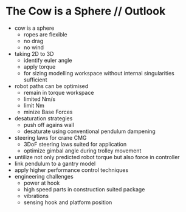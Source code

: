 
# The Cow is a Sphere // Outlook

- cow is a sphere
  - ropes are flexible
  - no drag
  - no wind
- taking 2D to 3D
  - identify euler angle
  - apply torque
  - for sizing modelling workspace without internal singularities sufficient
- robot paths can be optimised
  - remain in torque workspace
  - limited Nm/s
  - limit Nm
  - minize Base Forces
- desaturation strategies
  - push off agains wall
  - desaturate using conventional pendulum dampening
- steering laws for crane CMG
  - 3DoF steering laws suited for application
  - optimize gimbal angle during trolley movement
- untilize not only predicted robot torque but also force in controller
- link pendulum to a gantry model
- apply higher performance control techniques
- engineering challenges
  - power at hook
  - high speed parts in construction suited package
  - vibrations
  - sensing hook and platform position
